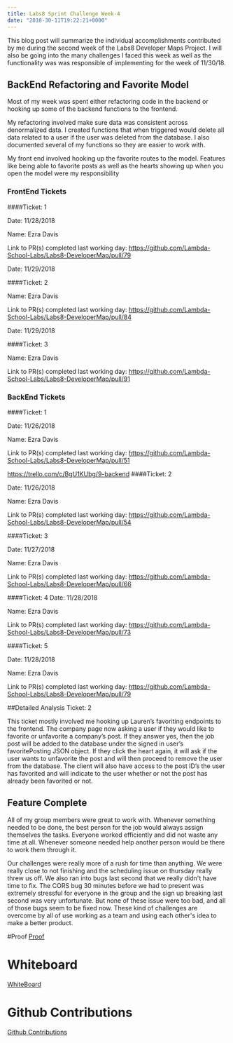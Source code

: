 ```yaml
---
title: Labs8 Sprint Challenge Week-4
date: "2018-30-11T19:22:21+0000"
---
```


This blog post will summarize the individual accomplishments contributed by me during the second week of the Labs8 Developer Maps Project. I will also be going into the many challenges I faced this week as well as the functionality was was responsible of implementing for the week of 11/30/18.

## BackEnd Refactoring and Favorite Model

Most of my week was spent either refactoring code in the backend or hooking up some of the backend functions to the frontend.

My refactoring involved make sure data was consistent across denormalized data. I created functions that when triggered would delete all data related to a user if the user was deleted from the database. I also documented several of my functions so they are easier to work with.

My front end involved hooking up the favorite routes to the model. Features like being able to favorite posts as well as the hearts showing up when you open the model were my responsibility

### FrontEnd Tickets

####Ticket: 1

Date: 11/28/2018

Name: Ezra Davis

Link to PR(s) completed last working day:
https://github.com/Lambda-School-Labs/Labs8-DeveloperMap/pull/79

Date: 11/29/2018

####Ticket: 2

Name: Ezra Davis

Link to PR(s) completed last working day:
https://github.com/Lambda-School-Labs/Labs8-DeveloperMap/pull/84

Date: 11/29/2018

####Ticket: 3

Name: Ezra Davis

Link to PR(s) completed last working day:
https://github.com/Lambda-School-Labs/Labs8-DeveloperMap/pull/91

### BackEnd Tickets

####Ticket: 1

Date: 11/26/2018

Name: Ezra Davis

Link to PR(s) completed last working day: https://github.com/Lambda-School-Labs/Labs8-DeveloperMap/pull/51

https://trello.com/c/BgU1KUbg/9-backend
####Ticket: 2

Date: 11/26/2018

Name: Ezra Davis

Link to PR(s) completed last working day:
https://github.com/Lambda-School-Labs/Labs8-DeveloperMap/pull/54


####Ticket: 3

Date: 11/27/2018

Name: Ezra Davis

Link to PR(s) completed last working day:
https://github.com/Lambda-School-Labs/Labs8-DeveloperMap/pull/66


####Ticket: 4
Date: 11/28/2018

Name: Ezra Davis

Link to PR(s) completed last working day:
https://github.com/Lambda-School-Labs/Labs8-DeveloperMap/pull/73

####Ticket: 5

Date: 11/28/2018

Name: Ezra Davis

Link to PR(s) completed last working day:
https://github.com/Lambda-School-Labs/Labs8-DeveloperMap/pull/79




##Detailed Analysis Ticket: 2

This ticket mostly involved me hooking up Lauren’s favoriting endpoints to the frontend. The  company page now asking a user if they would like to favorite or unfavorite a company’s post. If they answer yes, then the job post will be added to the database under the signed in user’s favoritePosting JSON object. If they click the heart again, it will ask if the user wants to unfavorite the post and will then proceed to remove the user from the database. The client will also have access to the post ID’s the user has favorited and will indicate to the user whether or not the post has already been favorited or not. 

## Feature Complete

All of my group members were great to work with. Whenever something needed to be done, the best person for the job would always assign themselves the tasks. Everyone worked efficiently and did not waste any time at all. Whenever someone needed help another person would be there to work them through it.

Our challenges were really more of a rush for time than anything. We were really close to not finishing and the scheduling issue on thursday really threw us off. We also ran into bugs last second that we really didn't have time to fix. The CORS bug 30 minutes before we had to present was extremely stressful for everyone in the group and the sign up breaking last second was very unfortunate. But none of these issue were too bad, and all of those bugs seem to be fixed now. These kind of challenges are overcome by all of use working as a team and using each other's idea to make a better product.



#Proof
[Proof](https://docs.google.com/document/d/12DsgXzGmi04PLaqHgyKvPHsQXP3VL4pqh1Xop0nLjYY/edit?usp=sharing)
# Whiteboard 
[WhiteBoard](https://youtu.be/vrN-D5vyw9Q)
# Github Contributions
[Github Contributions](https://github.com/Lambda-School-Labs/Labs8-DeveloperMap/graphs/contributors)


